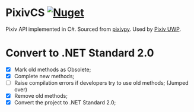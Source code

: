 # PixivCS [![Nuget](https://img.shields.io/nuget/v/PixivCS.svg?style=flat-square)](https://www.nuget.org/packages/PixivCS)

Pixiv API implemented in C#. Sourced from [pixivpy](https://github.com/upbit/pixivpy). Used by [Pixiv UWP](https://github.com/tobiichiamane/pixivfs-uwp).

# Convert to .NET Standard 2.0

- [x] Mark old methods as Obsolete;
- [x] Complete new methods;
- [ ] Raise compilation errors if developers try to use old methods; (Jumped over)
- [x] Remove old methods;
- [x] Convert the project to .NET Standard 2.0;